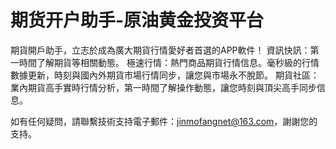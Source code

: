 # 期货开户助手-原油黄金投资平台

期貨開戶助手，立志於成為廣大期貨行情愛好者首選的APP軟件！
資訊快訊：第一時間了解期貨等相關動態。
極速行情：熱門商品期貨行情信息。毫秒級的行情數據更新，時刻與國內外期貨市場行情同步，讓您與市場永不脫節。
期貨社區：業內期貨高手實時行情分析，第一時間了解操作動態，讓您時刻與頂尖高手同步信息。

如有任何疑問，請聯繫技術支持電子郵件：jinmofangnet@163.com，謝謝您的支持。
